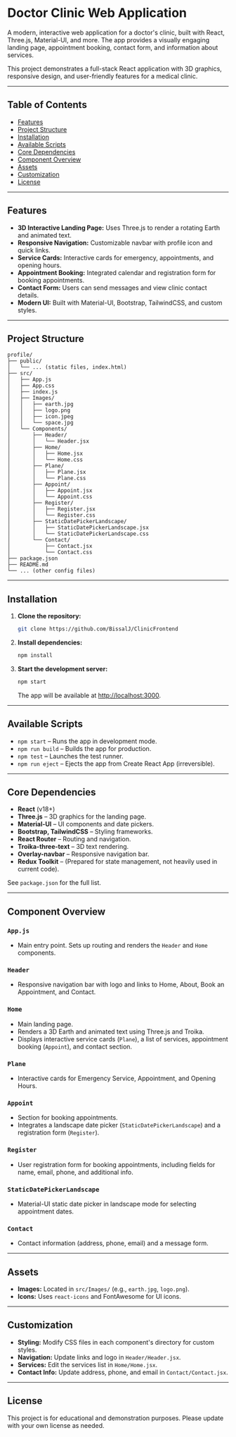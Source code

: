 # Doctor Clinic Web Application

A modern, interactive web application for a doctor's clinic, built with React, Three.js, Material-UI, and more. The app provides a visually engaging landing page, appointment booking, contact form, and information about services.

This project demonstrates a full-stack React application with 3D graphics, responsive design, and user-friendly features for a medical clinic.

---

## Table of Contents

- [Features](#features)
- [Project Structure](#project-structure)
- [Installation](#installation)
- [Available Scripts](#available-scripts)
- [Core Dependencies](#core-dependencies)
- [Component Overview](#component-overview)
- [Assets](#assets)
- [Customization](#customization)
- [License](#license)

---

## Features

- **3D Interactive Landing Page:** Uses Three.js to render a rotating Earth and animated text.
- **Responsive Navigation:** Customizable navbar with profile icon and quick links.
- **Service Cards:** Interactive cards for emergency, appointments, and opening hours.
- **Appointment Booking:** Integrated calendar and registration form for booking appointments.
- **Contact Form:** Users can send messages and view clinic contact details.
- **Modern UI:** Built with Material-UI, Bootstrap, TailwindCSS, and custom styles.

---

## Project Structure

```
profile/
├── public/
│   └── ... (static files, index.html)
├── src/
│   ├── App.js
│   ├── App.css
│   ├── index.js
│   ├── Images/
│   │   ├── earth.jpg
│   │   ├── logo.png
│   │   ├── icon.jpeg
│   │   └── space.jpg
│   └── Components/
│       ├── Header/
│       │   └── Header.jsx
│       ├── Home/
│       │   ├── Home.jsx
│       │   └── Home.css
│       ├── Plane/
│       │   ├── Plane.jsx
│       │   └── Plane.css
│       ├── Appoint/
│       │   ├── Appoint.jsx
│       │   └── Appoint.css
│       ├── Register/
│       │   ├── Register.jsx
│       │   └── Register.css
│       ├── StaticDatePickerLandscape/
│       │   ├── StaticDatePickerLandscape.jsx
│       │   └── StaticDatePickerLandscape.css
│       └── Contact/
│           ├── Contact.jsx
│           └── Contact.css
├── package.json
├── README.md
└── ... (other config files)
```

---

## Installation

1. **Clone the repository:**

   ```bash
   git clone https://github.com/BissalJ/ClinicFrontend
   ```

2. **Install dependencies:**

   ```bash
   npm install
   ```

3. **Start the development server:**
   ```bash
   npm start
   ```
   The app will be available at [http://localhost:3000](http://localhost:3000).

---

## Available Scripts

- `npm start` – Runs the app in development mode.
- `npm run build` – Builds the app for production.
- `npm test` – Launches the test runner.
- `npm run eject` – Ejects the app from Create React App (irreversible).

---

## Core Dependencies

- **React** (v18+)
- **Three.js** – 3D graphics for the landing page.
- **Material-UI** – UI components and date pickers.
- **Bootstrap, TailwindCSS** – Styling frameworks.
- **React Router** – Routing and navigation.
- **Troika-three-text** – 3D text rendering.
- **Overlay-navbar** – Responsive navigation bar.
- **Redux Toolkit** – (Prepared for state management, not heavily used in current code).

See `package.json` for the full list.

---

## Component Overview

### `App.js`

- Main entry point. Sets up routing and renders the `Header` and `Home` components.

### `Header`

- Responsive navigation bar with logo and links to Home, About, Book an Appointment, and Contact.

### `Home`

- Main landing page.
- Renders a 3D Earth and animated text using Three.js and Troika.
- Displays interactive service cards (`Plane`), a list of services, appointment booking (`Appoint`), and contact section.

### `Plane`

- Interactive cards for Emergency Service, Appointment, and Opening Hours.

### `Appoint`

- Section for booking appointments.
- Integrates a landscape date picker (`StaticDatePickerLandscape`) and a registration form (`Register`).

### `Register`

- User registration form for booking appointments, including fields for name, email, phone, and additional info.

### `StaticDatePickerLandscape`

- Material-UI static date picker in landscape mode for selecting appointment dates.

### `Contact`

- Contact information (address, phone, email) and a message form.

---

## Assets

- **Images:** Located in `src/Images/` (e.g., `earth.jpg`, `logo.png`).
- **Icons:** Uses `react-icons` and FontAwesome for UI icons.

---

## Customization

- **Styling:** Modify CSS files in each component's directory for custom styles.
- **Navigation:** Update links and logo in `Header/Header.jsx`.
- **Services:** Edit the services list in `Home/Home.jsx`.
- **Contact Info:** Update address, phone, and email in `Contact/Contact.jsx`.

---

## License

This project is for educational and demonstration purposes. Please update with your own license as needed.
